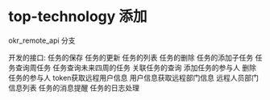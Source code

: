 # top-technology 添加
okr_remote_api 分支 


开发的接口:
任务的保存
任务的更新
任务的列表
任务的删除
任务的添加子任务
任务查询周任务
任务查询未来四周的任务
关联任务的查询
添加任务的参与人
删除任务的参与人
token获取远程用户信息
用户信息获取远程部门信息
远程人员部门信息列表
任务的消息提醒
任务的日志处理
